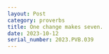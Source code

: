 ```yaml
---
layout: Post
category: proverbs
title: One change makes seven.
date: 2023-10-12
serial_number: 2023.PVB.039
---
```

